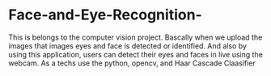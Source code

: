 # Face-and-Eye-Recognition-
This is belongs to the  computer vision project. Bascally when  we  upload the images   that images eyes and face is detected or identified. And also by using this application, users  can detect their  eyes and faces  in live using the webcam. As a techs  use the python, opencv,  and  Haar Cascade Claasifier
